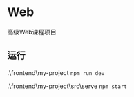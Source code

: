 # Web
高级Web课程项目

## 运行

.\frontend\my-project
`npm run dev`

.\frontend\my-project\src\serve
`npm start`